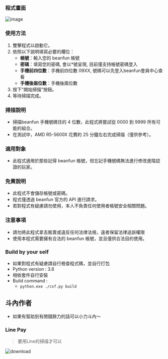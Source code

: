 ### 程式畫面
![image](https://github.com/a71287300/bfPhoneScan/assets/39129730/64fce5f1-0f16-473d-abd0-d803544e35e0)

### 使用方法
1. 雙擊程式以啟動它。
2. 依照以下說明填寫必要的欄位：
   - **帳號**：輸入您的 beanfun 帳號
   - **密碼**：填寫您的密碼, 會以*號呈現, 目前僅支持帳號密碼登入
   - **手機前四位數**：手機前四位數 09XX, 號碼可以先登入beanfun會員中心查看
   - **手機後兩位數**：手機後兩位數 
3. 按下"開始掃描"按鈕。
4. 等待掃描完成。

### 掃描說明
- 掃描beanfun 手機號碼住的 4 位數，此程式將嘗試從 0000 到 9999 所有可能的組合。
- 在測試中，AMD R5-5600X 花費約 25 分鐘左右完成掃描（僅供參考）。

### 適用對象
- 此程式適用於那些記得 beanfun 帳號，但忘記手機號碼無法進行修改進階認證的玩家。

### 免責說明
- 此程式不會儲存帳號或密碼。
- 程式僅透過 beanfun 官方的 API 進行請求。
- 若對程式有疑慮請勿使用，本人不負責任何使用者帳號安全相關問題。

### 注意事項
- 請勿將此程式拿去販賣或違反任何法律法規，違者保留法律追訴權限
- 使用本程式需要擁有合法的 beanfun 帳號，並且僅供合法目的使用。

### Build by your self
- 如果對程式有疑慮請自行檢查程式碼，並自行打包
- Python version : 3.8
- 相依套件自行安裝
- Build command :
   - `python.exe ./cxf.py build`


## 斗內作者
- 如果有幫助到有閒錢餘力的話可以小力斗內～
### Line Pay
> 要用Line的掃描才可以

![download](https://github.com/a71287300/bfPhoneScan/assets/39129730/43c07af8-b61f-48d9-91fd-3c4bbba578e2)
